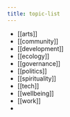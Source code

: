 ```yaml
---
title: topic-list
---
```


- [[arts]]
- [[community]]
- [[development]]
- [[ecology]]
- [[governance]]
- [[politics]]
- [[spirituality]]
- [[tech]]
- [[wellbeing]]
- [[work]]
-
